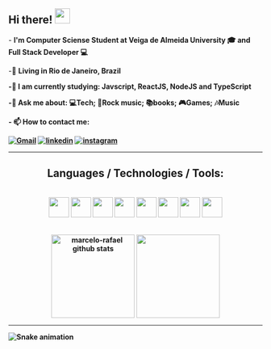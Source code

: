 <h2>
  Hi there! <img src="https://raw.githubusercontent.com/kaueMarques/kaueMarques/master/hi.gif" width="30px">
</h2>

<p>
  - <b>I'm Computer Sciense Student at Veiga de Almeida University 🎓 and Full Stack Developer 💻</b> 
</p> 

<p>
  -📌 <b>Living in <b>Rio de Janeiro, Brazil</b> 
</p>

<p>
  -🌱 <b>I am currently studying:  Javscript, ReactJS, NodeJS and TypeScript</b>
</p>

<p>
  -💬 <b>Ask me about: 💻Tech; 🎸Rock music; 📚books; 🎮Games; 🎶Music
</p>
   - 📫 How to contact me:
   
   <p> </p>


[![Gmail](https://img.shields.io/badge/Gmail-D14836?style=for-the-badge&logo=gmail&logoColor=white)](mailto:victor.antonino12@gmail.com)
[![linkedin](https://img.shields.io/badge/linkedin-0A66C2?style=for-the-badge&logo=linkedin&logoColor=white)](https://www.linkedin.com/in/victor-antonino-085175210/) 
[![instagram](https://img.shields.io/badge/Instagram-E4405F?style=for-the-badge&logo=instagram&logoColor=white)](https://www.instagram.com/victor_antonino__/)

---
<h2 align="center">Languages / Technologies / Tools:</h2>
  </br>
  <div align="center">
    <img src="https://img.shields.io/badge/C%2B%2B-00599C?style=for-the-badge&logo=c%2B%2B&logoColor=white" height="40">
    <img src="https://img.shields.io/badge/HTML5-E34F26?style=for-the-badge&logo=html5&logoColor=white" height="40">
    <img src="https://img.shields.io/badge/CSS3-1572B6?style=for-the-badge&logo=css3&logoColor=white" height="40">
    <img src="https://img.shields.io/badge/JavaScript-323330?style=for-the-badge&logo=javascript&logoColor=F7DF1E" height="40">
    <img src="https://img.shields.io/badge/TypeScript-007ACC?style=for-the-badge&logo=typescript&logoColor=white" height="40">
    <img src="https://img.shields.io/badge/Node.js-339933?style=for-the-badge&logo=nodedotjs&logoColor=white" height="40">
    <img src="https://img.shields.io/badge/GIT-E44C30?style=for-the-badge&logo=git&logoColor=white" height="40">
    <img src="https://img.shields.io/badge/VSCode-0078D4?style=for-the-badge&logo=visual%20studio%20code&logoColor=white" height="40">
  </div>
  </br>
  
   <p align="center">
     <img 
       align="center" 
       height="165"
       src="https://github-readme-stats.vercel.app/api?username=Anttonino&show_icons=true&include_all_commits=true&theme=tokyonight" alt="marcelo-rafael github stats" 
     />
     <img 
       align="center" 
       height="165"
       src="https://github-readme-stats.vercel.app/api/top-langs/?username=Anttonino&layout=compact&theme=tokyonight" 
     />
  </p>

---

![Snake animation](https://github.com/devemdobro/devemdobro/blob/output/github-contribution-grid-snake.svg)

